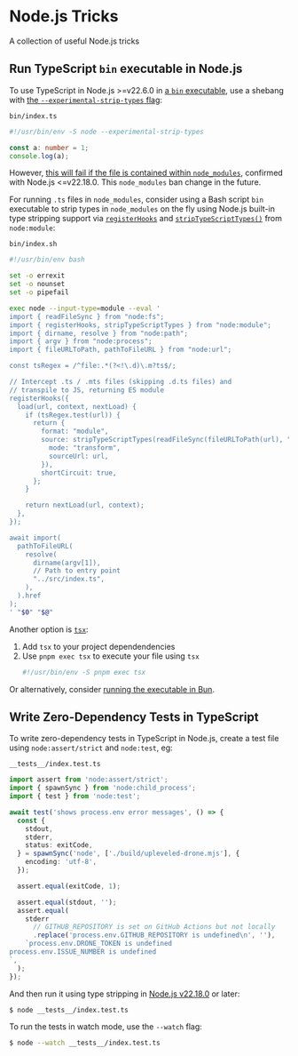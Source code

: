# Node.js Tricks

A collection of useful Node.js tricks

## Run TypeScript `bin` executable in Node.js

To use TypeScript in Node.js >=v22.6.0 in [a `bin` executable](https://docs.npmjs.com/cli/v10/configuring-npm/package-json#bin), use a shebang with [the `--experimental-strip-types` flag](https://nodejs.org/en/blog/release/v22.6.0#experimental-typescript-support-via-strip-types):

`bin/index.ts`

```ts
#!/usr/bin/env -S node --experimental-strip-types

const a: number = 1;
console.log(a);
```

However, [this will fail if the file is contained within `node_modules`](https://github.com/nodejs/typescript/issues/14), confirmed with Node.js <=v22.18.0. This `node_modules` ban change in the future.

For running `.ts` files in `node_modules`, consider using a Bash script `bin` executable to strip types in `node_modules` on the fly using Node.js built-in type stripping support via [`registerHooks`](https://nodejs.org/api/module.html#moduleregisterhooksoptions) and [`stripTypeScriptTypes()`](https://nodejs.org/api/module.html#modulestriptypescripttypescode-options) from `node:module`:

`bin/index.sh`

```bash
#!/usr/bin/env bash

set -o errexit
set -o nounset
set -o pipefail

exec node --input-type=module --eval '
import { readFileSync } from "node:fs";
import { registerHooks, stripTypeScriptTypes } from "node:module";
import { dirname, resolve } from "node:path";
import { argv } from "node:process";
import { fileURLToPath, pathToFileURL } from "node:url";

const tsRegex = /^file:.*(?<!\.d)\.m?ts$/;

// Intercept .ts / .mts files (skipping .d.ts files) and
// transpile to JS, returning ES module
registerHooks({
  load(url, context, nextLoad) {
    if (tsRegex.test(url)) {
      return {
        format: "module",
        source: stripTypeScriptTypes(readFileSync(fileURLToPath(url), "utf8"), {
          mode: "transform",
          sourceUrl: url,
        }),
        shortCircuit: true,
      };
    }

    return nextLoad(url, context);
  },
});

await import(
  pathToFileURL(
    resolve(
      dirname(argv[1]),
      // Path to entry point
      "../src/index.ts",
    ),
  ).href
);
' "$0" "$@"
```

Another option is [`tsx`](https://tsx.is/shell-scripts):

1. Add `tsx` to your project dependendencies
2. Use `pnpm exec tsx` to execute your file using `tsx`
   ```ts
   #!/usr/bin/env -S pnpm exec tsx
   ```

Or alternatively, consider [running the executable in Bun](https://github.com/karlhorky/bun-tricks#run-typescript-bin-executable-in-bun).

## Write Zero-Dependency Tests in TypeScript

To write zero-dependency tests in TypeScript in Node.js, create a test file using `node:assert/strict` and `node:test`, eg:

`__tests__/index.test.ts`

```ts
import assert from 'node:assert/strict';
import { spawnSync } from 'node:child_process';
import { test } from 'node:test';

await test('shows process.env error messages', () => {
  const {
    stdout,
    stderr,
    status: exitCode,
  } = spawnSync('node', ['./build/upleveled-drone.mjs'], {
    encoding: 'utf-8',
  });

  assert.equal(exitCode, 1);

  assert.equal(stdout, '');
  assert.equal(
    stderr
      // GITHUB_REPOSITORY is set on GitHub Actions but not locally
      .replace('process.env.GITHUB_REPOSITORY is undefined\n', ''),
    `process.env.DRONE_TOKEN is undefined
process.env.ISSUE_NUMBER is undefined
`,
  );
});
```

And then run it using type stripping in [Node.js v22.18.0](https://nodejs.org/en/blog/release/v22.18.0) or later:

```bash
$ node __tests__/index.test.ts
```

To run the tests in watch mode, use the `--watch` flag:

```bash
$ node --watch __tests__/index.test.ts
```
